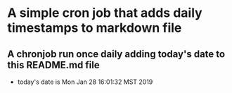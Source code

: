 A simple cron job that adds daily timestamps to markdown file
============================================================
## A chronjob run once daily adding today's date to this README.md file
* today's date is Mon Jan 28 16:01:32 MST 2019
